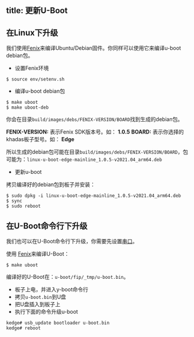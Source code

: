 title: 更新U-Boot
---

## 在Linux下升级

我们使用[Fenix](/linux/zh-cn/vim1/FenixScript.html)来编译Ubuntu/Debian固件。你同样可以使用它来编译u-boot debian包。

* 设置Fenix环境

```
$ source env/setenv.sh
```

* 编译u-boot debian包

```
$ make uboot
$ make uboot-deb
```

你会在目录`build/images/debs/FENIX-VERSION/BOARD`找到生成的debian包。

**FENIX-VERSION:** 表示Fenix SDK版本号。如： **1.0.5**
**BOARD:** 表示你选择的khadas板子型号。如： **Edge**

所以生成的debian包可能在目录`build/images/debs/FENIX-VERSION/BOARD`，包可能为：`linux-u-boot-edge-mainline_1.0.5-v2021.04_arm64.deb`

* 更新u-boot

拷贝编译好的debian包到板子并安装：

```
$ sudo dpkg -i linux-u-boot-edge-mainline_1.0.5-v2021.04_arm64.deb
$ sync
$ sudo reboot
```

## 在U-Boot命令行下升级

我们也可以在U-Boot命令行下升级，你需要先设置[串口](/linux/zh-cn/vim1/SetupSerialTool.html)。

使用 [Fenix](/linux/zh-cn/vim1/FenixScript.html)来编译U-Boot：

```
$ make uboot
```

编译好的U-Boot在：`u-boot/fip/_tmp/u-boot.bin`。

* 板子上电，并进入y-boot命令行
* 拷贝`u-boot.bin`到U盘
* 把U盘插入到板子上
* 执行下面的命令升级u-boot

```
kedge# usb_update bootloader u-boot.bin
kedge# reboot
```

